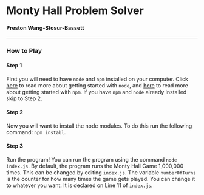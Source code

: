 # Monty Hall Problem Solver
#### Preston Wang-Stosur-Bassett
---

### How to Play
#### Step 1
First you will need to have `node` and `npm` installed on your computer. Click [here](https://nodejs.org/en/) to read more about getting started with `node`, and [here](https://www.npmjs.com/) to read more about getting started with `npm`. If you have `npm` and `node` already installed skip to Step 2.

#### Step 2
Now you will want to install the node modules. To do this run the following command: `npm install`.

#### Step 3
Run the program! You can run the program using the command `node index.js`. By default, the program runs the Monty Hall Game 1,000,000 times. This can be changed by editing `index.js`. The variable `numberOfTurns` is the counter for how many times the game gets played. You can change it to whatever you want. It is declared on Line 11 of `index.js`.
